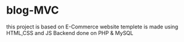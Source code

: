 # blog-MVC
 
this project is based on E-Commerce website templete is made using HTML,CSS and JS
Backend done on PHP & MySQL 
